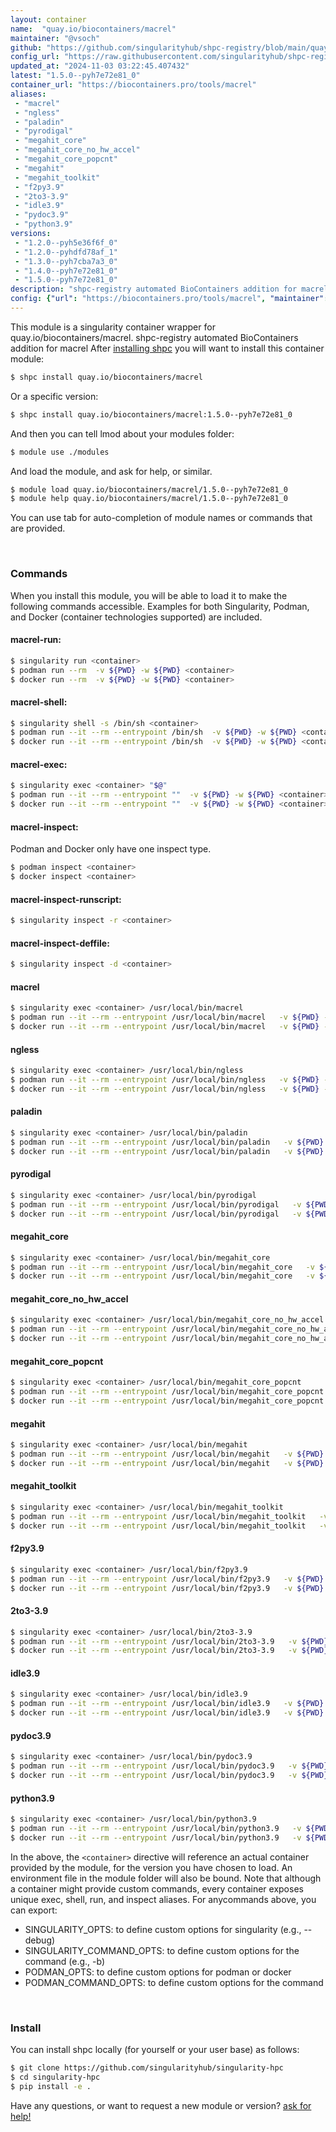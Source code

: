 ```yaml
---
layout: container
name:  "quay.io/biocontainers/macrel"
maintainer: "@vsoch"
github: "https://github.com/singularityhub/shpc-registry/blob/main/quay.io/biocontainers/macrel/container.yaml"
config_url: "https://raw.githubusercontent.com/singularityhub/shpc-registry/main/quay.io/biocontainers/macrel/container.yaml"
updated_at: "2024-11-03 03:22:45.407432"
latest: "1.5.0--pyh7e72e81_0"
container_url: "https://biocontainers.pro/tools/macrel"
aliases:
 - "macrel"
 - "ngless"
 - "paladin"
 - "pyrodigal"
 - "megahit_core"
 - "megahit_core_no_hw_accel"
 - "megahit_core_popcnt"
 - "megahit"
 - "megahit_toolkit"
 - "f2py3.9"
 - "2to3-3.9"
 - "idle3.9"
 - "pydoc3.9"
 - "python3.9"
versions:
 - "1.2.0--pyh5e36f6f_0"
 - "1.2.0--pyhdfd78af_1"
 - "1.3.0--pyh7cba7a3_0"
 - "1.4.0--pyh7e72e81_0"
 - "1.5.0--pyh7e72e81_0"
description: "shpc-registry automated BioContainers addition for macrel"
config: {"url": "https://biocontainers.pro/tools/macrel", "maintainer": "@vsoch", "description": "shpc-registry automated BioContainers addition for macrel", "latest": {"1.5.0--pyh7e72e81_0": "sha256:d80a8e86c5ab00d08414d2c64e3f872429b73754fb1dc8b1c8da2fbda62764d1"}, "tags": {"1.2.0--pyh5e36f6f_0": "sha256:13ccbe1e380e2536687663f55046fdd14f9bc663f9b19dfea70155f9ea59cf99", "1.2.0--pyhdfd78af_1": "sha256:5fc52ca4e7509e82e984346d4f1331c0caa95ca8549ebd13d37aee462b638079", "1.3.0--pyh7cba7a3_0": "sha256:92fd920873e4019499d24d79171eb8aed9c87ab8818511690b877e8225dedd3c", "1.4.0--pyh7e72e81_0": "sha256:7c3b14a71d0c1d1a137a6b54590bf280f34238cdb8bd6c9a794f122fcf418767", "1.5.0--pyh7e72e81_0": "sha256:d80a8e86c5ab00d08414d2c64e3f872429b73754fb1dc8b1c8da2fbda62764d1"}, "docker": "quay.io/biocontainers/macrel", "aliases": {"macrel": "/usr/local/bin/macrel", "ngless": "/usr/local/bin/ngless", "paladin": "/usr/local/bin/paladin", "pyrodigal": "/usr/local/bin/pyrodigal", "megahit_core": "/usr/local/bin/megahit_core", "megahit_core_no_hw_accel": "/usr/local/bin/megahit_core_no_hw_accel", "megahit_core_popcnt": "/usr/local/bin/megahit_core_popcnt", "megahit": "/usr/local/bin/megahit", "megahit_toolkit": "/usr/local/bin/megahit_toolkit", "f2py3.9": "/usr/local/bin/f2py3.9", "2to3-3.9": "/usr/local/bin/2to3-3.9", "idle3.9": "/usr/local/bin/idle3.9", "pydoc3.9": "/usr/local/bin/pydoc3.9", "python3.9": "/usr/local/bin/python3.9"}}
---
```


This module is a singularity container wrapper for quay.io/biocontainers/macrel.
shpc-registry automated BioContainers addition for macrel
After [installing shpc](#install) you will want to install this container module:


```bash
$ shpc install quay.io/biocontainers/macrel
```

Or a specific version:

```bash
$ shpc install quay.io/biocontainers/macrel:1.5.0--pyh7e72e81_0
```

And then you can tell lmod about your modules folder:

```bash
$ module use ./modules
```

And load the module, and ask for help, or similar.

```bash
$ module load quay.io/biocontainers/macrel/1.5.0--pyh7e72e81_0
$ module help quay.io/biocontainers/macrel/1.5.0--pyh7e72e81_0
```

You can use tab for auto-completion of module names or commands that are provided.

<br>

### Commands

When you install this module, you will be able to load it to make the following commands accessible.
Examples for both Singularity, Podman, and Docker (container technologies supported) are included.

#### macrel-run:

```bash
$ singularity run <container>
$ podman run --rm  -v ${PWD} -w ${PWD} <container>
$ docker run --rm  -v ${PWD} -w ${PWD} <container>
```

#### macrel-shell:

```bash
$ singularity shell -s /bin/sh <container>
$ podman run --it --rm --entrypoint /bin/sh  -v ${PWD} -w ${PWD} <container>
$ docker run --it --rm --entrypoint /bin/sh  -v ${PWD} -w ${PWD} <container>
```

#### macrel-exec:

```bash
$ singularity exec <container> "$@"
$ podman run --it --rm --entrypoint ""  -v ${PWD} -w ${PWD} <container> "$@"
$ docker run --it --rm --entrypoint ""  -v ${PWD} -w ${PWD} <container> "$@"
```

#### macrel-inspect:

Podman and Docker only have one inspect type.

```bash
$ podman inspect <container>
$ docker inspect <container>
```

#### macrel-inspect-runscript:

```bash
$ singularity inspect -r <container>
```

#### macrel-inspect-deffile:

```bash
$ singularity inspect -d <container>
```


#### macrel

```bash
$ singularity exec <container> /usr/local/bin/macrel
$ podman run --it --rm --entrypoint /usr/local/bin/macrel   -v ${PWD} -w ${PWD} <container> -c " $@"
$ docker run --it --rm --entrypoint /usr/local/bin/macrel   -v ${PWD} -w ${PWD} <container> -c " $@"
```


#### ngless

```bash
$ singularity exec <container> /usr/local/bin/ngless
$ podman run --it --rm --entrypoint /usr/local/bin/ngless   -v ${PWD} -w ${PWD} <container> -c " $@"
$ docker run --it --rm --entrypoint /usr/local/bin/ngless   -v ${PWD} -w ${PWD} <container> -c " $@"
```


#### paladin

```bash
$ singularity exec <container> /usr/local/bin/paladin
$ podman run --it --rm --entrypoint /usr/local/bin/paladin   -v ${PWD} -w ${PWD} <container> -c " $@"
$ docker run --it --rm --entrypoint /usr/local/bin/paladin   -v ${PWD} -w ${PWD} <container> -c " $@"
```


#### pyrodigal

```bash
$ singularity exec <container> /usr/local/bin/pyrodigal
$ podman run --it --rm --entrypoint /usr/local/bin/pyrodigal   -v ${PWD} -w ${PWD} <container> -c " $@"
$ docker run --it --rm --entrypoint /usr/local/bin/pyrodigal   -v ${PWD} -w ${PWD} <container> -c " $@"
```


#### megahit_core

```bash
$ singularity exec <container> /usr/local/bin/megahit_core
$ podman run --it --rm --entrypoint /usr/local/bin/megahit_core   -v ${PWD} -w ${PWD} <container> -c " $@"
$ docker run --it --rm --entrypoint /usr/local/bin/megahit_core   -v ${PWD} -w ${PWD} <container> -c " $@"
```


#### megahit_core_no_hw_accel

```bash
$ singularity exec <container> /usr/local/bin/megahit_core_no_hw_accel
$ podman run --it --rm --entrypoint /usr/local/bin/megahit_core_no_hw_accel   -v ${PWD} -w ${PWD} <container> -c " $@"
$ docker run --it --rm --entrypoint /usr/local/bin/megahit_core_no_hw_accel   -v ${PWD} -w ${PWD} <container> -c " $@"
```


#### megahit_core_popcnt

```bash
$ singularity exec <container> /usr/local/bin/megahit_core_popcnt
$ podman run --it --rm --entrypoint /usr/local/bin/megahit_core_popcnt   -v ${PWD} -w ${PWD} <container> -c " $@"
$ docker run --it --rm --entrypoint /usr/local/bin/megahit_core_popcnt   -v ${PWD} -w ${PWD} <container> -c " $@"
```


#### megahit

```bash
$ singularity exec <container> /usr/local/bin/megahit
$ podman run --it --rm --entrypoint /usr/local/bin/megahit   -v ${PWD} -w ${PWD} <container> -c " $@"
$ docker run --it --rm --entrypoint /usr/local/bin/megahit   -v ${PWD} -w ${PWD} <container> -c " $@"
```


#### megahit_toolkit

```bash
$ singularity exec <container> /usr/local/bin/megahit_toolkit
$ podman run --it --rm --entrypoint /usr/local/bin/megahit_toolkit   -v ${PWD} -w ${PWD} <container> -c " $@"
$ docker run --it --rm --entrypoint /usr/local/bin/megahit_toolkit   -v ${PWD} -w ${PWD} <container> -c " $@"
```


#### f2py3.9

```bash
$ singularity exec <container> /usr/local/bin/f2py3.9
$ podman run --it --rm --entrypoint /usr/local/bin/f2py3.9   -v ${PWD} -w ${PWD} <container> -c " $@"
$ docker run --it --rm --entrypoint /usr/local/bin/f2py3.9   -v ${PWD} -w ${PWD} <container> -c " $@"
```


#### 2to3-3.9

```bash
$ singularity exec <container> /usr/local/bin/2to3-3.9
$ podman run --it --rm --entrypoint /usr/local/bin/2to3-3.9   -v ${PWD} -w ${PWD} <container> -c " $@"
$ docker run --it --rm --entrypoint /usr/local/bin/2to3-3.9   -v ${PWD} -w ${PWD} <container> -c " $@"
```


#### idle3.9

```bash
$ singularity exec <container> /usr/local/bin/idle3.9
$ podman run --it --rm --entrypoint /usr/local/bin/idle3.9   -v ${PWD} -w ${PWD} <container> -c " $@"
$ docker run --it --rm --entrypoint /usr/local/bin/idle3.9   -v ${PWD} -w ${PWD} <container> -c " $@"
```


#### pydoc3.9

```bash
$ singularity exec <container> /usr/local/bin/pydoc3.9
$ podman run --it --rm --entrypoint /usr/local/bin/pydoc3.9   -v ${PWD} -w ${PWD} <container> -c " $@"
$ docker run --it --rm --entrypoint /usr/local/bin/pydoc3.9   -v ${PWD} -w ${PWD} <container> -c " $@"
```


#### python3.9

```bash
$ singularity exec <container> /usr/local/bin/python3.9
$ podman run --it --rm --entrypoint /usr/local/bin/python3.9   -v ${PWD} -w ${PWD} <container> -c " $@"
$ docker run --it --rm --entrypoint /usr/local/bin/python3.9   -v ${PWD} -w ${PWD} <container> -c " $@"
```



In the above, the `<container>` directive will reference an actual container provided
by the module, for the version you have chosen to load. An environment file in the
module folder will also be bound. Note that although a container
might provide custom commands, every container exposes unique exec, shell, run, and
inspect aliases. For anycommands above, you can export:

 - SINGULARITY_OPTS: to define custom options for singularity (e.g., --debug)
 - SINGULARITY_COMMAND_OPTS: to define custom options for the command (e.g., -b)
 - PODMAN_OPTS: to define custom options for podman or docker
 - PODMAN_COMMAND_OPTS: to define custom options for the command

<br>

### Install

You can install shpc locally (for yourself or your user base) as follows:

```bash
$ git clone https://github.com/singularityhub/singularity-hpc
$ cd singularity-hpc
$ pip install -e .
```

Have any questions, or want to request a new module or version? [ask for help!](https://github.com/singularityhub/singularity-hpc/issues)